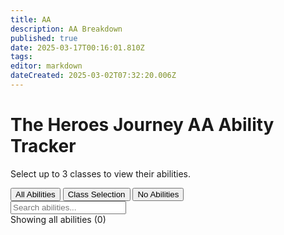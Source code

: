 ```yaml
---
title: AA
description: AA Breakdown
published: true
date: 2025-03-17T00:16:01.810Z
tags: 
editor: markdown
dateCreated: 2025-03-02T07:32:20.006Z
---
```


# The Heroes Journey AA Ability Tracker

Select up to 3 classes to view their abilities.

<div class="controls">
    <div class="filter-options">
        <button class="mode-button active" data-mode="all">All Abilities</button>
        <button class="mode-button" data-mode="selection">Class Selection</button>
        <button class="mode-button" data-mode="none">No Abilities</button>
    </div>
    
<div class="class-buttons" id="classButtons">
 </div>
</div>

<div class="search-container">
    <input type="text" id="searchInput" placeholder="Search abilities..." class="search-input">
</div>

<div class="stats" id="stats">
    Showing all abilities (0)
</div>

<div class="abilities-container" id="abilitiesContainer">
</div>
